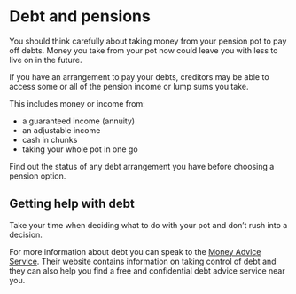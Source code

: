 # Debt and pensions

You should think carefully about taking money from your pension pot to pay off debts. Money you take from your pot now could leave you with less to live on in the future.

If you have an arrangement to pay your debts, creditors may be able to access some or all of the pension income or lump sums you take.

This includes money or income from:

* a guaranteed income (annuity)
* an adjustable income
* cash in chunks
* taking your whole pot in one go

Find out the status of any debt arrangement you have before choosing a pension option.

## Getting help with debt

Take your time when deciding what to do with your pot and don’t rush into a decision.

For more information about debt you can speak to the [Money Advice Service](https://www.moneyadviceservice.org.uk/en). Their website contains information on taking control of debt and they can also help you find a free and confidential debt advice service near you.
